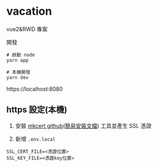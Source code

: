 # vacation

vue2&RWD 專案

開發

```shell
# 啟動 node
yarn app

# 本機開發
yarn dev
```

https://localhost:8080

## https 設定(本機)

1. 安裝 [mkcert github](https://github.com/FiloSottile/mkcert)([簡易安裝文檔](https://hackmd.io/@syue1018/Skfw63w-w)) 工具並產生 SSL 憑證

2. 新增 `.env.local`

```
SSL_CERT_FILE=<憑證位置>
SSL_KEY_FILE=<憑證key位置>
```
